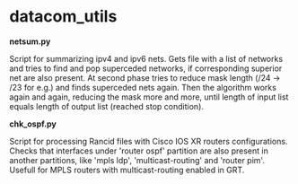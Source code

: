 # datacom_utils
<b>netsum.py</b>

Script for summarizing ipv4 and ipv6 nets.
Gets file with a list of networks and tries to find and pop superceded networks, if corresponding superior net are also present.
At second phase tries to reduce mask length (/24 -> /23 for e.g.) and finds superceded nets again. Then the algorithm works again
and again, reducing the mask more and more, until length of input list equals length of output list (reached stop condition).


<b>chk_ospf.py</b>

Script for processing Rancid files with Cisco IOS XR routers configurations.
Checks that interfaces under 'router ospf' partition are also present in another partitions, like 'mpls ldp', 'multicast-routing' and 'router pim'.
Usefull for MPLS routers with multicast-routing enabled in GRT.
